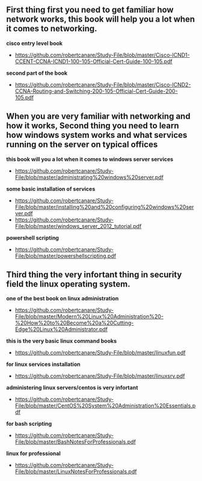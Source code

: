 



## First thing first you need to get familiar how network works, this book will help you a lot when it comes to networking.

  **cisco entry level book**
  - https://github.com/robertcanare/Study-File/blob/master/Cisco-ICND1-CCENT-CCNA-ICND1-100-105-Official-Cert-Guide-100-105.pdf

  **second part of the book**
  - https://github.com/robertcanare/Study-File/blob/master/Cisco-ICND2-CCNA-Routing-and-Switching-200-105-Official-Cert-Guide-200-105.pdf

## When you are very familiar with networking and how it works, Second thing you need to learn how windows system works and what services running on the server on typical offices

  **this book will you a lot when it comes to windows server services**
  - https://github.com/robertcanare/Study-File/blob/master/administrating%20windows%20server.pdf

  **some basic installation of services**
  - https://github.com/robertcanare/Study-File/blob/master/installing%20and%20configuring%20windows%20server.pdf
  - https://github.com/robertcanare/Study-File/blob/master/windows_server_2012_tutorial.pdf

  **powershell scripting**
  - https://github.com/robertcanare/Study-File/blob/master/powershellscripting.pdf

## Third thing the very infortant thing in security field the linux operating system.

  **one of the best book on linux administration**
  - https://github.com/robertcanare/Study-File/blob/master/Modern%20Linux%20Administration%20-%20How%20to%20Become%20a%20Cutting-Edge%20Linux%20Administrator.pdf

  **this is the very basic linux command books**
  - https://github.com/robertcanare/Study-File/blob/master/linuxfun.pdf

  **for linux services installation**
  - https://github.com/robertcanare/Study-File/blob/master/linuxsrv.pdf

  **administering linux servers/centos is very infortant**
  - https://github.com/robertcanare/Study-File/blob/master/CentOS%20System%20Administration%20Essentials.pdf

  **for bash scripting**
  - https://github.com/robertcanare/Study-File/blob/master/BashNotesForProfessionals.pdf

  **linux for professional**
  - https://github.com/robertcanare/Study-File/blob/master/LinuxNotesForProfessionals.pdf

